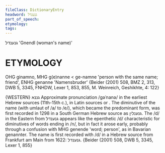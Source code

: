 ```yaml
---
fileClass: DictionaryEntry
headword: גנענדל
part_of_speech: 
etymology: 
tags: 
---
```

גנענדל
'Gnendl (woman's name)'

ETYMOLOGY
===========
OHG ginamno, MHG g(e)nanne < ge-namne 'person with the same name; friend', ENHG genanne 'Namensbruder'
{Beider (2001) 508, BMZ 2, 313, DWB 5, 3345, FNHDW, Lexer 1, 853, 855, M. Weinreich, Geshikhte, 4: 122}

{WESTERN}
 גננא 
Approximate pronunciation /gəˈnanə/ in the earliest Hebrew sources (11th-15th c.), in Latin sources <Gnanna> or <Genanna>.
The diminutive of the name (with umlaut of /a/ to /e/), which became the predominant form, was first recorded in 1298 in a South German Hebrew source as גנענלין.
The /d/ in the Eastern from גנענדל appears like the epenthetic /d/ characteristic for diminutives of words ending in /n/, but in fact it arose early, probably through a confusion with MHG genende 'word; person', as in Bavarian genannter. The name is first recorded with /d/ in a Hebrew source from Frankfurt am Main from 1622: גנענדל.
{Beider (2001) 508, DWB 5, 3345, Lexer 1, 855}
